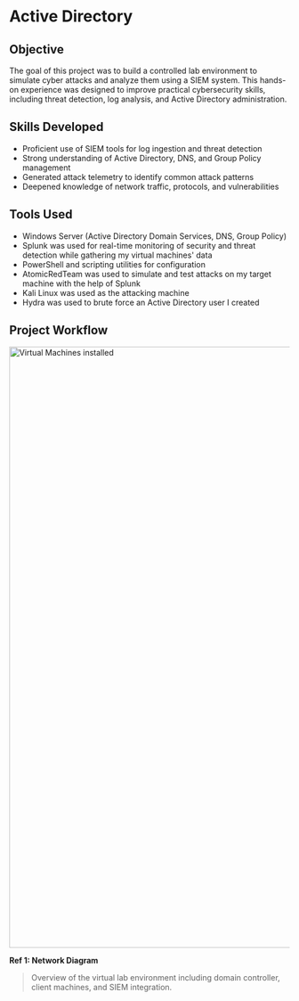 #  Active Directory

## Objective
The goal of this project was to build a controlled lab environment to simulate cyber attacks and analyze them using a SIEM system. This hands-on experience was designed to improve practical cybersecurity skills, including threat detection, log analysis, and Active Directory administration.

## Skills Developed
- Proficient use of SIEM tools for log ingestion and threat detection
- Strong understanding of Active Directory, DNS, and Group Policy management
- Generated attack telemetry to identify common attack patterns
- Deepened knowledge of network traffic, protocols, and vulnerabilities

##  Tools Used
- Windows Server (Active Directory Domain Services, DNS, Group Policy)
- Splunk was used for real-time monitoring of security and threat detection while gathering my virtual machines' data
- PowerShell and scripting utilities for configuration
- AtomicRedTeam was used to simulate and test attacks on my target machine with the help of Splunk
- Kali Linux was used as the attacking machine
- Hydra was used to brute force an Active Directory user I created

## Project Workflow
<img width="1919" height="1079" alt="Virtual Machines installed" src="https://github.com/user-attachments/assets/50791960-4ebd-454f-bbbe-9dbd72be3d98" />


**Ref 1: Network Diagram**  
> Overview of the virtual lab environment including domain controller, client machines, and SIEM integration.

